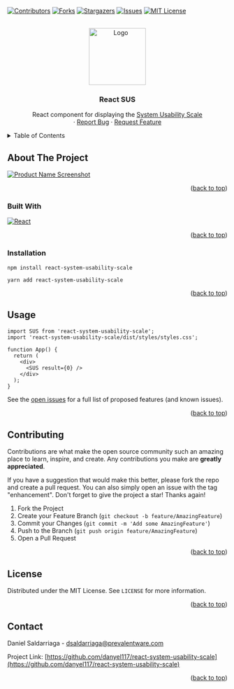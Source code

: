 <div id="top"></div>

[![Contributors][contributors-shield]][contributors-url]
[![Forks][forks-shield]][forks-url]
[![Stargazers][stars-shield]][stars-url]
[![Issues][issues-shield]][issues-url]
[![MIT License][license-shield]][license-url]

<!-- PROJECT LOGO -->
<br />
<div align="center">
  <a href="https://github.com/danyel117/react-system-usability-scale">
    <img src="https://github.com/danyel117/react-system-usability-scale/blob/main/images/sus.png?raw=true" alt="Logo" height="130">
  </a>

<h3 align="center">React SUS</h3>

  <p align="center">
    React component for displaying the <a href="https://www.researchgate.net/publication/228593520_SUS_A_quick_and_dirty_usability_scale">System Usability Scale</a>
    <!-- <br />
    <a href="https://github.com/danyel117/react-system-usability-scale"><strong>Explore the docs »</strong></a> -->
    <br />
    <!-- <br />
    <a href="https://github.com/danyel117/react-system-usability-scale">View Demo</a> -->
    ·
    <a href="https://github.com/danyel117/react-system-usability-scale/issues">Report Bug</a>
    ·
    <a href="https://github.com/danyel117/react-system-usability-scale/issues">Request Feature</a>
  </p>
</div>

<!-- TABLE OF CONTENTS -->
<details>
  <summary>Table of Contents</summary>
  <ol>
    <li>
      <a href="#about-the-project">About The Project</a>
      <ul>
        <li><a href="#built-with">Built With</a></li>
      </ul>
    </li>
    <li>
      <a href="#getting-started">Getting Started</a>
      <ul>
        <li><a href="#prerequisites">Prerequisites</a></li>
        <li><a href="#installation">Installation</a></li>
      </ul>
    </li>
    <li><a href="#usage">Usage</a></li>
    <li><a href="#roadmap">Roadmap</a></li>
    <li><a href="#contributing">Contributing</a></li>
    <li><a href="#license">License</a></li>
    <li><a href="#contact">Contact</a></li>
    <li><a href="#acknowledgments">Acknowledgments</a></li>
  </ol>
</details>

<!-- ABOUT THE PROJECT -->

## About The Project

[![Product Name Screenshot][product-screenshot]](https://github.com/danyel117/react-system-usability-scale)

<p align="right">(<a href="#top">back to top</a>)</p>

### Built With

[![React][react.js]][react-url]

<p align="right">(<a href="#top">back to top</a>)</p>

### Installation

`npm install react-system-usability-scale`

`yarn add react-system-usability-scale`

<p align="right">(<a href="#top">back to top</a>)</p>

<!-- USAGE EXAMPLES -->

## Usage

```JSX
import SUS from 'react-system-usability-scale';
import 'react-system-usability-scale/dist/styles/styles.css';

function App() {
  return (
    <div>
      <SUS result={0} />
    </div>
  );
}
```

See the [open issues](https://github.com/danyel117/react-system-usability-scale/issues) for a full list of proposed features (and known issues).

<p align="right">(<a href="#top">back to top</a>)</p>

<!-- CONTRIBUTING -->

## Contributing

Contributions are what make the open source community such an amazing place to learn, inspire, and create. Any contributions you make are **greatly appreciated**.

If you have a suggestion that would make this better, please fork the repo and create a pull request. You can also simply open an issue with the tag "enhancement".
Don't forget to give the project a star! Thanks again!

1. Fork the Project
2. Create your Feature Branch (`git checkout -b feature/AmazingFeature`)
3. Commit your Changes (`git commit -m 'Add some AmazingFeature'`)
4. Push to the Branch (`git push origin feature/AmazingFeature`)
5. Open a Pull Request

<p align="right">(<a href="#top">back to top</a>)</p>

<!-- LICENSE -->

## License

Distributed under the MIT License. See `LICENSE` for more information.

<p align="right">(<a href="#top">back to top</a>)</p>

<!-- CONTACT -->

## Contact

Daniel Saldarriaga - dsaldarriaga@prevalentware.com

Project Link: [https://github.com/danyel117/react-system-usability-scale](https://github.com/danyel117/react-system-usability-scale)

<p align="right">(<a href="#top">back to top</a>)</p>

<!-- MARKDOWN LINKS & IMAGES -->
<!-- https://www.markdownguide.org/basic-syntax/#reference-style-links -->

[contributors-shield]: https://img.shields.io/github/contributors/danyel117/react-system-usability-scale.svg?style=for-the-badge
[contributors-url]: https://github.com/danyel117/react-system-usability-scale/graphs/contributors
[forks-shield]: https://img.shields.io/github/forks/danyel117/react-system-usability-scale.svg?style=for-the-badge
[forks-url]: https://github.com/danyel117/react-system-usability-scale/network/members
[stars-shield]: https://img.shields.io/github/stars/danyel117/react-system-usability-scale.svg?style=for-the-badge
[stars-url]: https://github.com/danyel117/react-system-usability-scale/stargazers
[issues-shield]: https://img.shields.io/github/issues/danyel117/react-system-usability-scale.svg?style=for-the-badge
[issues-url]: https://github.com/danyel117/react-system-usability-scale/issues
[license-shield]: https://img.shields.io/badge/License-MIT-yellow.svg
[license-url]: https://github.com/danyel117/react-system-usability-scale/blob/main/LICENSE
[linkedin-shield]: https://img.shields.io/badge/-LinkedIn-black.svg?style=for-the-badge&logo=linkedin&colorB=555
[linkedin-url]: https://linkedin.com/in/linkedin_username
[product-screenshot]: https://github.com/danyel117/react-system-usability-scale/blob/main/images/sus.png?raw=true
[react.js]: https://img.shields.io/badge/React-20232A?style=for-the-badge&logo=react&logoColor=61DAFB
[react-url]: https://reactjs.org/

